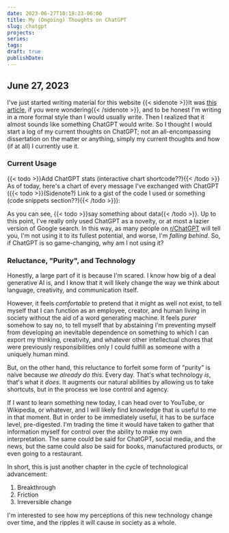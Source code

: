 ```yaml
---
date: 2023-06-27T10:18:23-06:00
title: My (Ongoing) Thoughts on ChatGPT
slug: chatgpt
projects:
series:
tags:
draft: true
publishDate:
---
```


## June 27, 2023

I've just started writing material for this website {{< sidenote >}}It was [this article](/posts/2023-06-27_projects-intro), if you were wondering{{< /sidenote >}}, and to be honest I'm writing in a more formal style than I would usually write. Then I realized that it almost sounds like something ChatGPT would write. So I thought I would start a log of my current thoughts on ChatGPT; not an all-encompassing dissertation on the matter or anything, simply my current thoughts and how (if at all) I currently use it.

### Current Usage

{{< todo >}}Add ChatGPT stats (interactive chart shortcode??){{< /todo >}}
As of today, here's a chart of every message I've exchanged with ChatGPT ({{< todo >}}(Sidenote?) Link to a gist of the code I used or something (code snippets section??){{< /todo >}}):

As you can see, {{< todo >}}say something about data{{< /todo >}}. Up to this point, I've really only used ChatGPT as a novelty, or at most a lazier version of Google search. In this way, as many people on [r/ChatGPT](https://www.reddit.com/r/ChatGPT) will tell you, I'm not using it to its fullest potential, and worse, I'm *falling behind*. So, if ChatGPT is so game-changing, why am I not using it?

### Reluctance, "Purity", and Technology

Honestly, a large part of it is because I'm scared. I know how big of a deal generative AI is, and I know that it will likely change the way we think about language, creativity, and communication itself.

However, it feels *comfortable* to pretend that it might as well not exist, to tell myself that I can function as an employee, creator, and human living in society without the aid of a word generating machine. It feels *purer* somehow to say no, to tell myself that by abstaining I'm preventing myself from developing an inevitable dependence on something to which I can export my thinking, creativity, and whatever other intellectual chores that were previously responsibilities only I could fulfill as someone with a uniquely human mind.

But, on the other hand, this reluctance to forfeit some form of "purity" is naive because *we already do this*. Every day. That's what technology *is*, that's what it *does*. It augments our natural abilities by allowing us to take shortcuts, but in the process we lose control and agency.

If I want to learn something new today, I can head over to YouTube, or Wikipedia, or whatever, and I will likely find knowledge that is useful to me in that moment. But in order to be immediately useful, it has to be surface level, pre-digested. I'm trading the time it would have taken to gather that information myself for control over the ability to make my own interpretation. The same could be said for ChatGPT, social media, and the news, but the same could also be said for books, manufactured products, or even going to a restaurant.

In short, this is just another chapter in the cycle of technological advancement:
1. Breakthrough
2. Friction
3. Irreversible change

I'm interested to see how my perceptions of this new technology change over time, and the ripples it will cause in society as a whole.